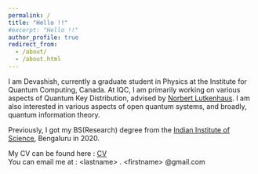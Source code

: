 ```yaml
---
permalink: /
title: "Hello !!"
#excerpt: "Hello !!"
author_profile: true
redirect_from: 
  - /about/
  - /about.html
---
```

I am Devashish, currently a graduate student in Physics at the Institute for Quantum Computing, Canada. At IQC, I am primarily working on various aspects of Quantum Key Distribution, advised by [Norbert Lutkenhaus](https://uwaterloo.ca/physics-astronomy/people-profiles/norbert-lutkenhaus). I am also interested in various aspects of open quantum systems, and broadly, quantum information theory.

Previously, I got my BS(Research) degree from the [Indian Institute of Science](https://iisc.ac.in/), Bengaluru in 2020. 

My CV can be found here : [CV](dtupkary.github.io/files/CV.pdf) \
You can email me at : \<lastname\> . \<firstname\> @gmail.com


